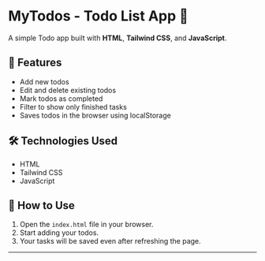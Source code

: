 # MyTodos - Todo List App 📝

A simple Todo app built with **HTML**, **Tailwind CSS**, and **JavaScript**.

## 🚀 Features

- Add new todos
- Edit and delete existing todos
- Mark todos as completed
- Filter to show only finished tasks
- Saves todos in the browser using localStorage

## 🛠️ Technologies Used

- HTML
- Tailwind CSS
- JavaScript

## 📄 How to Use

1. Open the `index.html` file in your browser.
2. Start adding your todos.
3. Your tasks will be saved even after refreshing the page.

---
